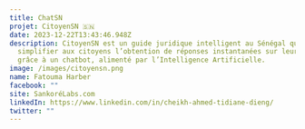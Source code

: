 ```yaml
---
title: ChatSN
projet: CitoyenSN 🇸🇳
date: 2023-12-22T13:43:46.948Z
description: CitoyenSN est un guide juridique intelligent au Sénégal qui veut
  simplifier aux citoyens l’obtention de réponses instantanées sur leurs droits
  grâce à un chatbot, alimenté par l’Intelligence Artificielle.
image: /images/citoyensn.png
name: Fatouma Harber
facebook: ""
site: SankoréLabs.com
linkedIn: https://www.linkedin.com/in/cheikh-ahmed-tidiane-dieng/
twitter: ""
---
```

